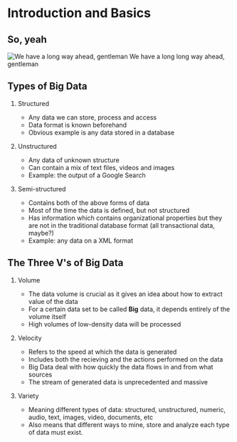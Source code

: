 # Introduction and Basics

## So, yeah

![We have a long way ahead, gentleman](http://nirvacana.com/thoughts/wp-content/uploads/2018/01/RoadToDataScientist1.png)
We have a long long way ahead, gentleman

## Types of Big Data

1. Structured
    - Any data we can store, process and access
    - Data format is known beforehand
    - Obvious example is any data stored in a database

2. Unstructured
   - Any data of unknown structure
   - Can contain a mix of text files, videos and images
   - Example: the output of a Google Search

3. Semi-structured
    - Contains both of the above forms of data
    - Most of the time the data is defined, but not structured
    - Has information which contains organizational properties but they are not in the traditional database format (all transactional data, maybe?)
    - Example: any data on a XML format

## The Three V's of Big Data

1. Volume
    - The data volume is crucial as it gives an idea about how to extract value of the data
    - For a certain data set to be called **Big** data, it depends entirely of the volume itself
    - High volumes of low-density data will be processed

2. Velocity
    - Refers to the speed at which the data is generated
    - Includes both the recieving and the actions performed on the data
    - Big Data deal with how quickly the data flows in and from what sources
    - The stream of generated data is unprecedented and massive

3. Variety
    - Meaning different types of data: structured, unstructured, numeric, audio, text, images, video, documents, etc
    - Also means that different ways to mine, store and analyze each type of data must exist.
